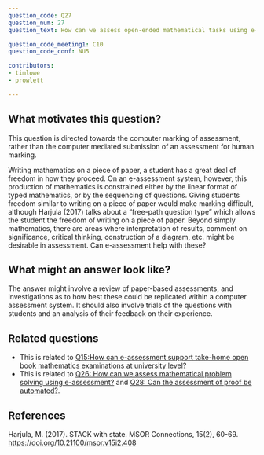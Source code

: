 ```yaml
---
question_code: Q27 
question_num: 27 
question_text: How can we assess open-ended mathematical tasks using e-assessment? 

question_code_meeting1: C10 
question_code_conf: NU5 

contributors: 
- timlowe
- prowlett

---
```


## What motivates this question?
This question is directed towards the computer marking of assessment, rather than the computer mediated submission of an assessment for human marking. 

Writing mathematics on a piece of paper, a student has a great deal of freedom in how they proceed. On an e-assessment system, however, this production of mathematics is constrained either by the linear format of typed mathematics, or by the sequencing of questions. Giving students freedom similar to writing on a piece of paper would make marking difficult, although Harjula (2017) talks about a “free-path question type” which allows the student the freedom of writing on a piece of paper. Beyond simply mathematics, there are areas where interpretation of results, comment on significance, critical thinking, construction of a diagram, etc. might be desirable in assessment. Can e-assessment help with these? 

## What might an answer look like?
The answer might involve a review of paper-based assessments, and investigations as to how best these could be replicated within a computer assessment system. It should also involve trials of the questions with students and an analysis of their feedback on their experience. 

## Related questions
* This is related to [Q15:How can e-assessment support take-home open book mathematics examinations at university level?](Q15)
* This is related to [Q26: How can we assess mathematical problem solving using e-assessment?](Q26) and [Q28: Can the assessment of proof be automated?](Q28).

## References
Harjula, M. (2017). STACK with state. MSOR Connections, 15(2), 60-69. https://doi.org/10.21100/msor.v15i2.408
